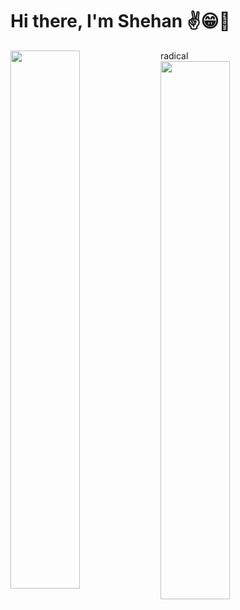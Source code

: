 # Hi there, I'm Shehan ✌️😁🚀

<img align="left" width="47%"  src="https://github-readme-stats.vercel.app/api?username=shehandilusanka97&show_icons=true&theme=dracula"/>
radical
<img align="left"  width="47%"  src="https://github-readme-stats.vercel.app/api/top-langs/?username=shehandilusanka97&layout=compact"/>

